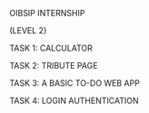 OIBSIP INTERNSHIP

(LEVEL 2)

TASK 1:
CALCULATOR 

TASK 2:
TRIBUTE PAGE

TASK 3:
A BASIC TO-DO WEB APP

TASK 4:
LOGIN AUTHENTICATION 
